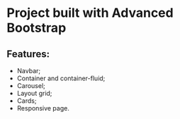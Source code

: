# Project built with Advanced Bootstrap
## Features:
- Navbar;
- Container and container-fluid;
- Carousel;
- Layout grid;
- Cards;
- Responsive page.
